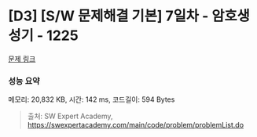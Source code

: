 # [D3] [S/W 문제해결 기본] 7일차 - 암호생성기 - 1225 

[문제 링크](https://swexpertacademy.com/main/code/problem/problemDetail.do?contestProbId=AV14uWl6AF0CFAYD) 

### 성능 요약

메모리: 20,832 KB, 시간: 142 ms, 코드길이: 594 Bytes



> 출처: SW Expert Academy, https://swexpertacademy.com/main/code/problem/problemList.do